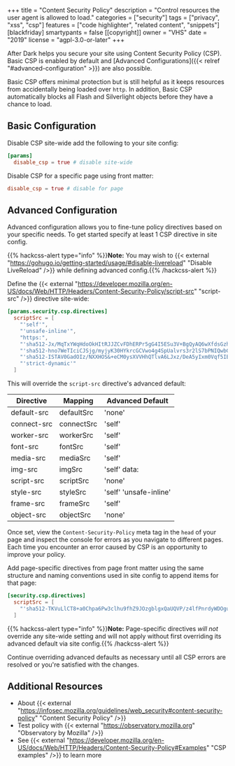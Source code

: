 +++
title = "Content Security Policy"
description = "Control resources the user agent is allowed to load."
categories = ["security"]
tags = ["privacy", "xss", "csp"]
features = ["code highlighter", "related content", "snippets"]
[blackfriday]
  smartypants = false
[[copyright]]
  owner = "VHS"
  date = "2019"
  license = "agpl-3.0-or-later"
+++

After Dark helps you secure your site using Content Security Policy (CSP). Basic CSP is enabled by default and [Advanced Configurations]({{< relref "#advanced-configuration" >}}) are also possible.

Basic CSP offers minimal protection but is still helpful as it keeps resources from accidentally being loaded over `http`. In addition, Basic CSP automatically blocks all Flash and Silverlight objects before they have a chance to load.

## Basic Configuration

Disable CSP site-wide add the following to your site config:

```toml
[params]
  disable_csp = true # disable site-wide
```

Disable CSP for a specific page using front matter:

```toml
disable_csp = true # disable for page
```

## Advanced Configuration

Advanced configuration allows you to fine-tune policy directives based on your specific needs. To get started specify at least 1 CSP directive in site config.

{{% hackcss-alert type="info" %}}**Note:** You may wish to {{< external "https://gohugo.io/getting-started/usage/#disable-livereload" "Disable LiveReload" />}} while defining advanced config.{{% /hackcss-alert %}}

Define the {{< external "https://developer.mozilla.org/en-US/docs/Web/HTTP/Headers/Content-Security-Policy/script-src" "script-src" />}} directive site-wide:

```toml
[params.security.csp.directives]
  scriptSrc = [
    "'self'",
    "'unsafe-inline'",
    "https:",
    "'sha512-Jx/MqTxYWqHdoOkHItRJJZCvFDhERPr5gG4I5ESu3V+BgQyAQ6wXfdsGzhzmT0yyvkAWz2jbrn81q90RRJTSTg=='",
    "'sha512-hno7WeTIciCJSjg/myjyK30HYkrcGCVwo4g4SpUalvrs3r2lS7bPNIQwbCNypKbg7BZ1sA4AsGnk6Gq4NOKpGA=='",
    "'sha512-ISTAV0GadOIz/NXXHOS&+eCM0ysXVVHhQTlvA6LJxz/DeA5yIxm0Vqf5IE&+WH0yuuXkayAKtoZkQ326nch5f/fg=='",
    "'strict-dynamic'"
  ]
```

This will override the `script-src` directive's advanced default:

Directive | Mapping | Advanced Default
--- | --- | ---
default-src | defaultSrc | 'none'
connect-src | connectSrc | 'self'
worker-src | workerSrc | 'self'
font-src | fontSrc | 'self'
media-src | mediaSrc | 'self'
img-src | imgSrc | 'self' data:
script-src | scriptSrc | 'none'
style-src | styleSrc | 'self' 'unsafe-inline'
frame-src | frameSrc | 'self'
object-src | objectSrc | 'none'

Once set, view the `Content-Security-Policy` meta tag in the `head` of your page and inspect the console for errors as you navigate to different pages. Each time you encounter an error caused by CSP is an opportunity to improve your policy.

Add page-specific directives from page front matter using the same structure and naming conventions used in site config to append items for that page:

```toml
[security.csp.directives]
  scriptSrc = [
    "'sha512-TKVuLlCT8+a0Chpa6Pw3clhu9fhZ9JOzgblgxQaUQVP/z4lfPnrdyWDOgucORnS2qapWu/iPVG2d0ywyGH2NjA=='"
  ]
```

{{% hackcss-alert type="info" %}}**Note:** Page-specific directives _will not_ override any site-wide setting and will not apply without first overriding its advanced default via site config.{{% /hackcss-alert %}}

Continue overriding advanced defaults as necessary until all CSP errors are resolved or you're satisfied with the changes.

## Additional Resources

- About {{< external "https://infosec.mozilla.org/guidelines/web_security#content-security-policy" "Content Security Policy" />}}
- Test policy with {{< external "https://observatory.mozilla.org" "Observatory by Mozilla" />}}
- See {{< external "https://developer.mozilla.org/en-US/docs/Web/HTTP/Headers/Content-Security-Policy#Examples" "CSP examples" />}} to learn more
